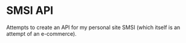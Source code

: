 # SMSI API

Attempts to create an API for my personal site SMSI (which itself is an attempt of an e-commerce).
